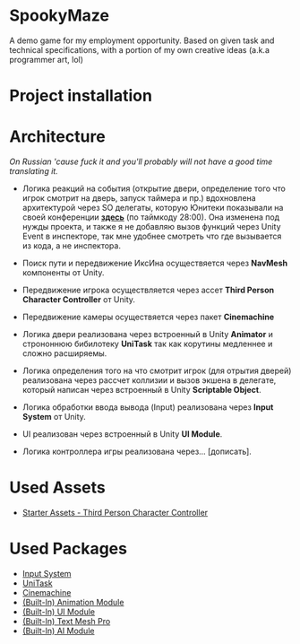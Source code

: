 # SpookyMaze
A demo game for my employment opportunity. Based on given task and technical specifications, with a portion of my own creative ideas (a.k.a programmer art, lol)

# Project installation

# Architecture
*On Russian 'cause fuck it and you'll probably will not have a good time translating it.*

- Логика реакций на события (открытие двери, определение того что игрок смотрит на дверь, запуск таймера и пр.) вдохновлена архитектурой через SO делегаты, которую Юнитеки показывали на своей конференции **[здесь](https://youtu.be/raQ3iHhE_Kk?t=1682)** (по таймкоду 28:00). Она изменена под нужды проекта, и также я не добавляю вызов функций через Unity Event в инспекторе, так мне удобнее смотреть что где вызывается из кода, а не инспектора.

- Поиск пути и передвижение ИксИна осуществяется через **NavMesh** компоненты от Unity.

- Передвижение игрока осуществляется через ассет **Third Person Character Controller** от Unity.

- Передвижение камеры осуществяется через пакет **Cinemachine**

- Логика двери реализована через встроенный в Unity **Animator** и строноннюю бибилотеку **UniTask** так как корутины медленнее и сложно расширяемы.

- Логика определения того на что смотрит игрок (для отрытия дверей) реализована через рассчет коллизии и вызов экшена в делегате, который написан через встроенный в Unity **Scriptable Object**. 

- Логика обработки ввода вывода (Input) реализована через **Input System** от Unity.

- UI реализован через встроенный в Unity **UI Module**.

- Логика контроллера игры реализована через... [дописать].

# Used Assets
- [Starter Assets - Third Person Character Controller](https://assetstore.unity.com/packages/essentials/starter-assets-third-person-character-controller-196526)

# Used Packages
- [Input System](https://docs.unity3d.com/Manual/com.unity.inputsystem.html)
- [UniTask](https://github.com/Cysharp/UniTask)
- [Cinemachine](https://docs.unity3d.com/Packages/com.unity.cinemachine%402.1/manual/index.html)
- [(Built-In) Animation Module](https://docs.unity3d.com/ScriptReference/UnityEngine.AnimationModule.html)
- [(Built-In) UI Module](https://docs.unity3d.com/ScriptReference/UnityEngine.UIModule.html)
- [(Built-In) Text Mesh Pro](https://docs.unity3d.com/Manual/com.unity.textmeshpro.html)
- [(Built-In) AI Module](https://docs.unity3d.com/Manual/com.unity.modules.ai.html)
